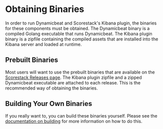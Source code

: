 Obtaining Binaries
==================

In order to run Dynamicbeat and Scorestack's Kibana plugin, the binaries for these components must be obtained. The Dynamicbeat binary is a compiled Golang executable that runs Dynamicbeat. The Kibana plugin binary is a zipfile containing the compiled assets that are installed into the Kibana server and loaded at runtime.

Prebuilt Binaries
-----------------

Most users will want to use the prebuilt binaries that are available on the [Scorestack Releases page](https://github.com/scorestack/scorestack/releases). The Kibana plugin zipfile and a zipped Dynamicbeat executable are attached to each release. This is the recommended way of obtaining the binaries.

Building Your Own Binaries
--------------------------

If you really want to, you can build these binaries yourself. Please see the [documentation on building](../building.md) for more information on how to do this.